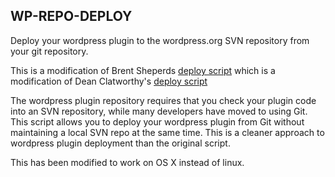 ## WP-REPO-DEPLOY

Deploy your wordpress plugin to the wordpress.org SVN repository from your git repository. 

This is a modification of Brent Sheperds [deploy script](https://github.com/thenbrent/multisite-user-management/blob/master/deploy.sh) which is a modification of Dean Clatworthy's [deploy script](https://github.com/deanc/wordpress-plugin-git-svn) 

The wordpress plugin repository requires that you check your plugin code into an SVN repository, while many developers have moved to using Git. This script allows you to deploy your wordpress plugin from Git without maintaining a local SVN repo at the same time. This is a cleaner approach to wordpress plugin deployment than the original script. 

This has been modified to work on OS X instead of linux. 

